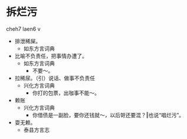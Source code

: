 # 拆烂污
cheh7 laen6 v
+ 排泄稀屎。
  * 如东方言词典
+ 比喻不负责任，把事情办遭了。
  * 如东方言词典
    - 不要～。
+ 拉稀尿。（引）说话、做事不负责任
  * 兴化方言词典
    - 你打的包票，出咖事不能～。
+ 赖账
  * 兴化方言词典
    - 你借债是一副脸，要你还钱就～，以后哿还要混？‖也说“唱烂污”。
+ 耍无赖。
  * 泰县方言志
